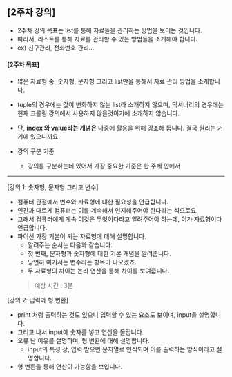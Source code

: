 ## [2주차 강의]

* 2주차 강의 목표는 list를 통해 자료들을 관리하는 방법을 보이는 것입니다.
* 따라서, 리스트를 통해 자료를 관리할 수 있는 방법들을 소개해야 합니다.
* ex) 친구관리, 전화번호 관리...

#### [2주차 목표]
* 많은 자료형 중 ,숫자형, 문자형 그리고 list만을 통해서 자료 관리 방법을 소개합니다.
* tuple의 경우에는 값이 변화하지 않는 list라 소개하지 않으며, 딕셔너리의 경우에는 현재 크롤링 강의에서 사용하지 않을것이기에 소개하지 않습니다.
* 단, **index 와 value라는 개념은** 나중에 활용을 위해 강조해 둡니다. 결국 원리는 거기에 있으니까요.

* 강의 구분 기준
  * 강의를 구분하는데 있어서 가장 중요한 기준은 한 주제 안에서 
-----

[강의 1: 숫자형, 문자형 그리고 변수]

* 컴퓨터 관점에서 변수와 자료형에 대한 필요성을 언급합니다.
* 인간과 다르게 컴퓨터는 이를 계속해서 인지해주어야 한다라는 식으로요.
* 그래서 컴퓨터에게 계속 이것은 무엇이다라고 알려주어야 하는데, 이가 자료형이다 언급합니다.
* 파이선 가장 기본이 되는 자료형에 대해 설명합니다.
    * 알려주는 순서는 다음과 같습니다.
    * 첫 번째, 문자형과 숫자형에 대한 기본 개념을 알려줍니다.
    * 당연히 여기서는 변수라는 항목이 나오겠죠.
    * 두 자료형의 차이는 논리 연산을 통해 차이를 보여줍니다.
  > 예상 시간 : 3분

[강의 2: 입력과 형 변환]

* print 처럼 출력하는 것도 있으니 입력할 수 있는 요소도 보이며, input을 설명합니다.
* 그리고 나서 input에 숫자를 넣고 연산을 돌립니다.
* 오류 난 이유를 설명하며, 형 변환에 대해 설명합니다.
  * input의 특성 상, 입력 받으면 문자열로 인식되며 이를 출력하는 방식이라고 설명합니다.
* 형 변환을 통해 연산이 가능함을 보입니다.
